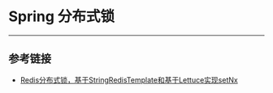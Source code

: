 # Spring 分布式锁
***

## 参考链接
- [Redis分布式锁，基于StringRedisTemplate和基于Lettuce实现setNx](https://www.cnblogs.com/ClareZjy/p/10448791.html)